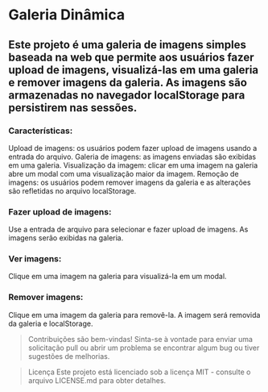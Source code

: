 # Galeria Dinâmica 

## Este projeto é uma galeria de imagens simples baseada na web que permite aos usuários fazer upload de imagens, visualizá-las em uma galeria e remover imagens da galeria. As imagens são armazenadas no navegador localStorage para persistirem nas sessões.

### Características:
Upload de imagens: os usuários podem fazer upload de imagens usando a entrada do arquivo.
Galeria de imagens: as imagens enviadas são exibidas em uma galeria.
Visualização da imagem: clicar em uma imagem na galeria abre um modal com uma visualização maior da imagem.
Remoção de imagens: os usuários podem remover imagens da galeria e as alterações são refletidas no arquivo localStorage.

### Fazer upload de imagens: 
Use a entrada de arquivo para selecionar e fazer upload de imagens. As imagens serão exibidas na galeria.

### Ver imagens: 
Clique em uma imagem na galeria para visualizá-la em um modal.

### Remover imagens: 
Clique em uma imagem da galeria para removê-la. A imagem será removida da galeria e localStorage.

> Contribuições são bem-vindas! Sinta-se à vontade para enviar uma solicitação pull ou abrir um problema se encontrar algum bug ou tiver sugestões de melhorias.

> Licença
Este projeto está licenciado sob a licença MIT - consulte o arquivo LICENSE.md para obter detalhes.
